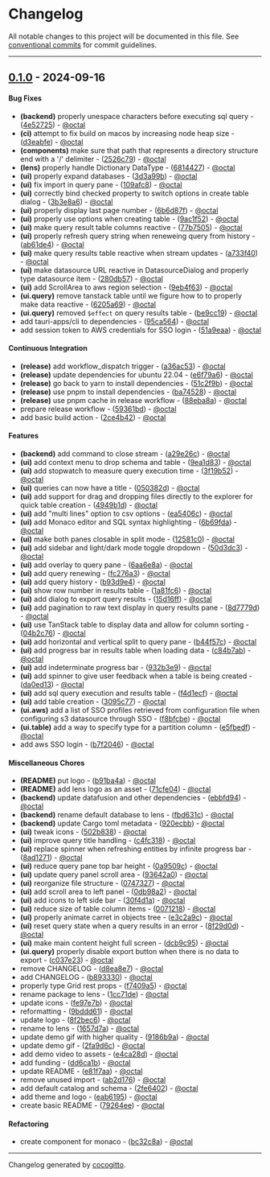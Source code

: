 # Changelog
All notable changes to this project will be documented in this file. See [conventional commits](https://www.conventionalcommits.org/) for commit guidelines.

- - -
## [0.1.0](https://github.com/oktal/lens/compare/881a737c1ae48e89d758d3f8cc43cbe24c3ac41f..0.1.0) - 2024-09-16
#### Bug Fixes
- **(backend)** properly unespace characters before executing sql query - ([4e52725](https://github.com/oktal/lens/commit/4e52725e5ad08ae795c90c0ec4df3f7c54f9d316)) - [@octal](https://github.com/octal)
- **(ci)** attempt to fix build on macos by increasing node heap size - ([d3eabfe](https://github.com/oktal/lens/commit/d3eabfe98d2edf7b69a1a61c612091f904d4e8be)) - [@octal](https://github.com/octal)
- **(components)** make sure that path that represents a directory structure end with a '/' delimiter - ([2526c79](https://github.com/oktal/lens/commit/2526c79e9c36edad32d92f04d648ad9a9347d0a6)) - [@octal](https://github.com/octal)
- **(lens)** properly handle Dictionary DataType - ([6814427](https://github.com/oktal/lens/commit/681442782f093e7c95eb25d67ba2def08ccc5d81)) - [@octal](https://github.com/octal)
- **(ui)** properly expand databases - ([3d3a99b](https://github.com/oktal/lens/commit/3d3a99b0521537b9e684bc310e55743811243ff4)) - [@octal](https://github.com/octal)
- **(ui)** fix import in query pane - ([109afc8](https://github.com/oktal/lens/commit/109afc8aec09e560b073226c1aa046202d1b6591)) - [@octal](https://github.com/octal)
- **(ui)** correctly bind checked property to switch options in create table dialog - ([3b3e8a6](https://github.com/oktal/lens/commit/3b3e8a6a1a200f39dd15a785a240f88ab4d6a1d2)) - [@octal](https://github.com/octal)
- **(ui)** properly display last page number - ([6b6d87f](https://github.com/oktal/lens/commit/6b6d87ffd44d63a707a744a2e1cba41e77eca963)) - [@octal](https://github.com/octal)
- **(ui)** properly use options when creating table - ([9ac1f52](https://github.com/oktal/lens/commit/9ac1f520007c05aa470067ceada0c4c1b4a807b2)) - [@octal](https://github.com/octal)
- **(ui)** make query result table columns reactive - ([77b7505](https://github.com/oktal/lens/commit/77b7505433997c3ff2fed369ab7ec11d829785e4)) - [@octal](https://github.com/octal)
- **(ui)** properly refresh query string when reneweing query from history - ([ab61de4](https://github.com/oktal/lens/commit/ab61de416b431f984ec97cf7782bab9d21355d09)) - [@octal](https://github.com/octal)
- **(ui)** make query results table reactive when stream updates - ([a733f40](https://github.com/oktal/lens/commit/a733f4054533b28a2e2160ad1d90191fa3891e66)) - [@octal](https://github.com/octal)
- **(ui)** make datasource URL reactive in DatasourceDialog and properly type datasource item - ([280db57](https://github.com/oktal/lens/commit/280db576b31d0c0767dac1d681d7232874b7c5a0)) - [@octal](https://github.com/octal)
- **(ui)** add ScrollArea to aws region selection - ([9eb4f63](https://github.com/oktal/lens/commit/9eb4f635ebdbc6cf4de371f274c46f1ea3521468)) - [@octal](https://github.com/octal)
- **(ui.query)** remove tanstack table until we figure how to to properly make data reactive - ([6205a69](https://github.com/oktal/lens/commit/6205a699bc59cdab25b44502f0ef086b4b05a5e8)) - [@octal](https://github.com/octal)
- **(ui.query)** removed `$effect` on query results table - ([be9cc19](https://github.com/oktal/lens/commit/be9cc19f46544545271065cb87e5808c9bbfd35a)) - [@octal](https://github.com/octal)
- add tauri-apps/cli to dependencies - ([95ca564](https://github.com/oktal/lens/commit/95ca56462fab7c66d8ccff7acd05b16c1ce5edfd)) - [@octal](https://github.com/octal)
- add session token to AWS credentials for SSO login - ([51a9eaa](https://github.com/oktal/lens/commit/51a9eaa62d7af2a32234cfcbac64302a65da0bb6)) - [@octal](https://github.com/octal)
#### Continuous Integration
- **(release)** add workflow_dispatch trigger - ([a36ac53](https://github.com/oktal/lens/commit/a36ac530764a091447ccd78b172a637ad2072a72)) - [@octal](https://github.com/octal)
- **(release)** update dependencies for ubuntu 22.04 - ([e6f79a6](https://github.com/oktal/lens/commit/e6f79a6337413b07ab54ca81ca88b6d8ec0d7888)) - [@octal](https://github.com/octal)
- **(release)** go back to yarn to install dependencies - ([51c2f9b](https://github.com/oktal/lens/commit/51c2f9be2e06d845aba7489debb1572465ba0f4b)) - [@octal](https://github.com/octal)
- **(release)** use pnpm to install dependencies - ([ba74528](https://github.com/oktal/lens/commit/ba74528b0b165267c5a5959658bc1a4725a1badb)) - [@octal](https://github.com/octal)
- **(release)** use pnpm cache in release workflow - ([88eba8a](https://github.com/oktal/lens/commit/88eba8a4789f419926e29541ad8944c83a3d5306)) - [@octal](https://github.com/octal)
- prepare release workflow - ([59361bd](https://github.com/oktal/lens/commit/59361bd79278c6a2cb9ae94773a6cbd88b597c0c)) - [@octal](https://github.com/octal)
- add basic build action - ([2ce4b42](https://github.com/oktal/lens/commit/2ce4b42208d96328d89dd211cf70b6dc25e1b045)) - [@octal](https://github.com/octal)
#### Features
- **(backend)** add command to close stream - ([a29e26c](https://github.com/oktal/lens/commit/a29e26ca1883cda3e413b0f91bbd8ebf110d944b)) - [@octal](https://github.com/octal)
- **(ui)** add context menu to drop schema and table - ([9ea1d83](https://github.com/oktal/lens/commit/9ea1d83ae8e26be3d1f08bd09c8d3b56f828ec99)) - [@octal](https://github.com/octal)
- **(ui)** add stopwatch to measure query execution time - ([3f19b52](https://github.com/oktal/lens/commit/3f19b5287b873cd3ddb219982ccbb231d1c06f64)) - [@octal](https://github.com/octal)
- **(ui)** queries can now have a title - ([050382d](https://github.com/oktal/lens/commit/050382dfce2ad80d9641282baf1508178312297c)) - [@octal](https://github.com/octal)
- **(ui)** add support for drag and dropping files directly to the explorer for quick table creation - ([4949b1d](https://github.com/oktal/lens/commit/4949b1d083174905ee1909dc66f407e638b877eb)) - [@octal](https://github.com/octal)
- **(ui)** add "multi lines" option to csv options - ([ea5406c](https://github.com/oktal/lens/commit/ea5406ccf22588a54bd4529e49624ea2e6a5f8d0)) - [@octal](https://github.com/octal)
- **(ui)** add Monaco editor and SQL syntax highlighting - ([6b69fda](https://github.com/oktal/lens/commit/6b69fdaed040c10bd850667cd66754f8a9449941)) - [@octal](https://github.com/octal)
- **(ui)** make both panes closable in split mode - ([12581c0](https://github.com/oktal/lens/commit/12581c01d454243fb59f04a1d658a094c90822a4)) - [@octal](https://github.com/octal)
- **(ui)** add sidebar and light/dark mode toggle dropdown - ([50d3dc3](https://github.com/oktal/lens/commit/50d3dc332be1fb06b7c7da9ca5102267b0cc6a09)) - [@octal](https://github.com/octal)
- **(ui)** add overlay to query pane - ([6aa6e8a](https://github.com/oktal/lens/commit/6aa6e8a3305f77ff54c4d6bf6ce77543bfeea84e)) - [@octal](https://github.com/octal)
- **(ui)** add query renewing - ([fc276a3](https://github.com/oktal/lens/commit/fc276a327ca5de8f60e4715643f8e9d4d622401a)) - [@octal](https://github.com/octal)
- **(ui)** add query history - ([b93d9e4](https://github.com/oktal/lens/commit/b93d9e4db86b7050affe419fed2081ecaf6c3261)) - [@octal](https://github.com/octal)
- **(ui)** show row number in results table - ([1a81fc6](https://github.com/oktal/lens/commit/1a81fc66761304887dd94ca72668fde23e831e8b)) - [@octal](https://github.com/octal)
- **(ui)** add dialog to export query results - ([15d16ff](https://github.com/oktal/lens/commit/15d16ff94f4b8896b8b1e6e36858d7e2df1af8fb)) - [@octal](https://github.com/octal)
- **(ui)** add pagination to raw text display in query results pane - ([8d7779d](https://github.com/oktal/lens/commit/8d7779de98db6da226ac25bb69ec6dba544fc2a3)) - [@octal](https://github.com/octal)
- **(ui)** use TanStack table to display data and allow for column sorting - ([04b2c76](https://github.com/oktal/lens/commit/04b2c76fb62694d9dad04f1758ce6cd4dec466b3)) - [@octal](https://github.com/octal)
- **(ui)** add horizontal and vertical split to query pane - ([b44f57c](https://github.com/oktal/lens/commit/b44f57c4becd06701292f59cb23452371029f321)) - [@octal](https://github.com/octal)
- **(ui)** add progress bar in results table when loading data - ([c84b7ab](https://github.com/oktal/lens/commit/c84b7abc04a4ee5dcb492b3baf0726139d4813ef)) - [@octal](https://github.com/octal)
- **(ui)** add indeterminate progress bar - ([932b3e9](https://github.com/oktal/lens/commit/932b3e97ee307b29e6753a377b4ca353c74a5c0b)) - [@octal](https://github.com/octal)
- **(ui)** add spinner to give user feedback when a table is being created - ([da0ed13](https://github.com/oktal/lens/commit/da0ed13d2f5c8dcba46e8e4a1659a5c52fc5c817)) - [@octal](https://github.com/octal)
- **(ui)** add sql query execution and results table - ([f4d1ecf](https://github.com/oktal/lens/commit/f4d1ecfde8d04063ca127466ec5d62280cbda608)) - [@octal](https://github.com/octal)
- **(ui)** add table creation - ([3095c77](https://github.com/oktal/lens/commit/3095c773a944bd0847efa0176a6da5029eae7b25)) - [@octal](https://github.com/octal)
- **(ui.aws)** add a list of SSO profiles retrieved from configuration file when configuring s3 datasource through SSO - ([f8bfcbe](https://github.com/oktal/lens/commit/f8bfcbe8ed3f5d1a3137e1ea1c03f7c2525138bd)) - [@octal](https://github.com/octal)
- **(ui.table)** add a way to specify type for a partition column - ([e5fbedf](https://github.com/oktal/lens/commit/e5fbedf9cc3ac965c329851488da0afb5fbf2fdb)) - [@octal](https://github.com/octal)
- add aws SSO login - ([b7f2046](https://github.com/oktal/lens/commit/b7f204695e268d9d4dee2fa9cb40a3295a13d4cb)) - [@octal](https://github.com/octal)
#### Miscellaneous Chores
- **(README)** put logo - ([b91ba4a](https://github.com/oktal/lens/commit/b91ba4ac0b28e289aa8e5bce8ccddce791a67173)) - [@octal](https://github.com/octal)
- **(README)** add lens logo as an asset - ([71cfe04](https://github.com/oktal/lens/commit/71cfe0472a3a6a902647ea8ee70a4766d9aa995b)) - [@octal](https://github.com/octal)
- **(backend)** update datafusion and other dependencies - ([ebbfd94](https://github.com/oktal/lens/commit/ebbfd94f3e289fa6114412153a545f66793881d0)) - [@octal](https://github.com/octal)
- **(backend)** rename default database to lens - ([fbd631c](https://github.com/oktal/lens/commit/fbd631cea920c36dcc77996966b4a1cb7350492b)) - [@octal](https://github.com/octal)
- **(backend)** update Cargo toml metadata - ([920ecbb](https://github.com/oktal/lens/commit/920ecbb722874d4670a65007d198ab00ec1cd086)) - [@octal](https://github.com/octal)
- **(ui)** tweak icons - ([502b838](https://github.com/oktal/lens/commit/502b8385d090ea4d7f265b7dc1a270db581136dc)) - [@octal](https://github.com/octal)
- **(ui)** improve query title handling - ([c4fc318](https://github.com/oktal/lens/commit/c4fc31873598f088523a1791a9cf77f83cfc91e3)) - [@octal](https://github.com/octal)
- **(ui)** replace spinner when refreshing entities by infinite progress bar - ([8ad1271](https://github.com/oktal/lens/commit/8ad127197ffd3544232d67574966937f58644869)) - [@octal](https://github.com/octal)
- **(ui)** reduce query pane top bar height - ([0a9509c](https://github.com/oktal/lens/commit/0a9509ccbc15f51040a1a55075a2a0eb0f558d5c)) - [@octal](https://github.com/octal)
- **(ui)** update query panel scroll area - ([93642a0](https://github.com/oktal/lens/commit/93642a0d0e97d7767de3eaaed448536f3e0f5cce)) - [@octal](https://github.com/octal)
- **(ui)** reorganize file structure - ([0747327](https://github.com/oktal/lens/commit/074732765c08fd373a80d7820d0ef3a156ab160f)) - [@octal](https://github.com/octal)
- **(ui)** add scroll area to left panel - ([0db98a2](https://github.com/oktal/lens/commit/0db98a2f98176b9f1d6b916ac9df5e5e3f250223)) - [@octal](https://github.com/octal)
- **(ui)** add icons to left side bar - ([30f4d1a](https://github.com/oktal/lens/commit/30f4d1a51aa2fbe1d5560f4402d91cb97c74cae8)) - [@octal](https://github.com/octal)
- **(ui)** reduce size of table column items - ([0071218](https://github.com/oktal/lens/commit/0071218ff91aa86cdc26823a7dbb637ce513e095)) - [@octal](https://github.com/octal)
- **(ui)** properly animate carret in objects tree - ([e3c2a9c](https://github.com/oktal/lens/commit/e3c2a9c881ea4b14b80faa64867801e681ccf541)) - [@octal](https://github.com/octal)
- **(ui)** reset query state when a query results in an error - ([8f29d0d](https://github.com/oktal/lens/commit/8f29d0d3a1476976d39411008125166bd25ae85a)) - [@octal](https://github.com/octal)
- **(ui)** make main content height full screen - ([dcb9c95](https://github.com/oktal/lens/commit/dcb9c95ebf3ccd55c1fea17ee78403b1f80e50bc)) - [@octal](https://github.com/octal)
- **(ui.query)** properly disable export button when there is no data to export - ([c037e23](https://github.com/oktal/lens/commit/c037e23fec4896ef8d77ae04d5029693de54b7d3)) - [@octal](https://github.com/octal)
- remove CHANGELOG - ([d8ea8e7](https://github.com/oktal/lens/commit/d8ea8e76c03f4903a580bd28cc3f004e611a8806)) - [@octal](https://github.com/octal)
- add CHANGELOG - ([b893330](https://github.com/oktal/lens/commit/b893330cae54177e14bf64d0ae92d779a34a3486)) - [@octal](https://github.com/octal)
- properly type Grid rest props - ([f7409a5](https://github.com/oktal/lens/commit/f7409a5d8d2515efa344c6264db5b97c3837ef81)) - [@octal](https://github.com/octal)
- rename package to lens - ([1cc71de](https://github.com/oktal/lens/commit/1cc71dedea7c0e3a6540f04d1e82c13dc9fbd4df)) - [@octal](https://github.com/octal)
- update icons - ([fe97e7b](https://github.com/oktal/lens/commit/fe97e7b35f2e6b5bda55a29f1c5b015cfa6c2af9)) - [@octal](https://github.com/octal)
- reformatting - ([9bddd61](https://github.com/oktal/lens/commit/9bddd61507c0b123ce639a8a6156c7399543879d)) - [@octal](https://github.com/octal)
- update logo - ([8f2bec6](https://github.com/oktal/lens/commit/8f2bec6850ac1f4a0863ee4113d58abdd6a0aec9)) - [@octal](https://github.com/octal)
- rename to lens - ([1657d7a](https://github.com/oktal/lens/commit/1657d7af017926fa880f441f7e1d3c2cfa147120)) - [@octal](https://github.com/octal)
- update demo gif with higher quality - ([9186b9a](https://github.com/oktal/lens/commit/9186b9a2f0a86153a50e5552387c3581ac8bdf11)) - [@octal](https://github.com/octal)
- update demo gif - ([2fa9d6c](https://github.com/oktal/lens/commit/2fa9d6c55a29f8c374ae391e1bf5118b31be7390)) - [@octal](https://github.com/octal)
- add demo video to assets - ([e4ca28d](https://github.com/oktal/lens/commit/e4ca28d5756c9fc17945d6517f02dc56aade29d4)) - [@octal](https://github.com/octal)
- add funding - ([dd6ca1b](https://github.com/oktal/lens/commit/dd6ca1bde22efdf6b030a8e3e8aa602aaada8d98)) - [@octal](https://github.com/octal)
- update README - ([e81f7aa](https://github.com/oktal/lens/commit/e81f7aa2260c71907dadef633ddcb841c2fa2d83)) - [@octal](https://github.com/octal)
- remove unused import - ([ab2d176](https://github.com/oktal/lens/commit/ab2d176aecb600bec5dd42495c93296dbbc9fe71)) - [@octal](https://github.com/octal)
- add default catalog and schema - ([2fe6402](https://github.com/oktal/lens/commit/2fe640262b89cdef5d636d20a62cb10a86fd769a)) - [@octal](https://github.com/octal)
- add theme and logo - ([eab6195](https://github.com/oktal/lens/commit/eab6195b19b3659fa020530a3f2b7067d1064fb9)) - [@octal](https://github.com/octal)
- create basic README - ([79264ee](https://github.com/oktal/lens/commit/79264ee37dc5fc2488adbd61260f3c1af13a7a23)) - [@octal](https://github.com/octal)
#### Refactoring
- create component for monaco - ([bc32c8a](https://github.com/oktal/lens/commit/bc32c8aa5cba80db47522418254cb277b75a6d0b)) - [@octal](https://github.com/octal)

- - -

Changelog generated by [cocogitto](https://github.com/cocogitto/cocogitto).